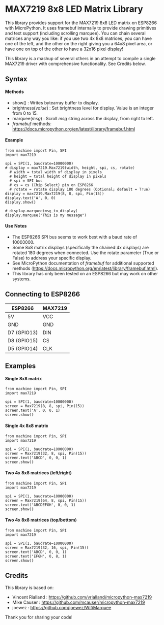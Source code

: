# MAX7219 8x8 LED Matrix Library
This library provides support for the MAX7219 8x8 LED matrix on ESP8266 with MicroPython. It uses framebuf internally to provide drawing primitives and text support (including scrolling marquee). You can chain several matrices any way you like: if you use two 4x 8x8 matrices, you can have one of the left, and the other on the right giving you a 64x8 pixel area, or have one on top of the other to have a 32x16 pixel display!

This library is a mashup of several others in an attempt to compile a single MAX7219 driver with comprehensive functionality.   See Credits below.

## Syntax

#### Methods
* show() : Writes bytearray buffer to display.
* brightness(*value*) : Set brightness level for display. Value is an integer from 0 to 15.
* marquee(*msg*) : Scroll *msg* string across the display, from right to left.
* *framebuf* methods: https://docs.micropython.org/en/latest/library/framebuf.html

#### Example
```
from machine import Pin, SPI
import max7219

spi = SPI(1, baudrate=10000000)
# display = max7219.Max7219(width, height, spi, cs, rotate)
  # width = total width of display in pixels
  # height = total height of display in pixels
  # spi = SPI bus
  # cs = cs (Chip Select) pin on ESP8266
  # rotate = rotate display 180 degrees (Optional; default = True) 
display = max7219.Max7219(8, 8, spi, Pin(15))
display.text('A', 0, 0)
display.show()

# display.marquee(msg_to_display)
display.marquee("This is my message")
```

#### Use Notes
* The ESP8266 SPI bus seems to work best with a baud rate of 10000000.
* Some 8x8 matrix displays (specifically the chained 4x displays) are rotated 180 degrees when connected.  Use the rotate parameter (True or False) to address your specific display. 
* See MicroPython documentation of *framebuf* for additional supported methods (https://docs.micropython.org/en/latest/library/framebuf.html).
* This library has only been tested on an ESP8266 but may work on other systems.

## Connecting to ESP8266

 ESP8266 | MAX7219
 --- | ---
 5V | VCC
 GND | GND
 D7 (GPIO13) | DIN
 D8 (GPIO15) | CS
 D5 (GPIO14) | CLK

## Examples

#### Single 8x8 matrix
```
from machine import Pin, SPI
import max7219

spi = SPI(1, baudrate=10000000)
screen = Max7219(8, 8, spi, Pin(15))
screen.text('A', 0, 0, 1)
screen.show()
```

#### Single 4x 8x8 matrix
```
from machine import Pin, SPI
import max7219

spi = SPI(1, baudrate=10000000)
screen = Max7219(32, 8, spi, Pin(15))
screen.text('ABCD', 0, 0, 1)
screen.show()
```

#### Two 4x 8x8 matrices (left/right)
```
from machine import Pin, SPI
import max7219

spi = SPI(1, baudrate=10000000)
screen = Max7219(64, 8, spi, Pin(15))
screen.text('ABCDEFGH', 0, 0, 1)
screen.show()
```

#### Two 4x 8x8 matrices (top/bottom)
```
from machine import Pin, SPI
import max7219

spi = SPI(1, baudrate=10000000)
screen = Max7219(32, 16, spi, Pin(15))
screen.text('ABCD', 0, 0, 1)
screen.text('EFGH', 0, 8, 1)
screen.show()
```
## Credits
This library is based on:
* Vincent Rialland : https://github.com/vrialland/micropython-max7219
* Mike Causer : https://github.com/mcauser/micropython-max7219
* joewez : https://github.com/joewez/WifiMarquee

Thank you for sharing your code!
